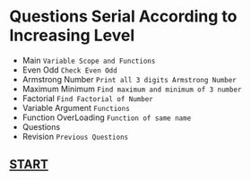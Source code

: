 
# Questions Serial According to Increasing Level

- Main `Variable Scope and Functions`
- Even Odd `Check Even Odd`
- Armstrong Number `Print all 3 digits Armstrong Number`
- Maximum Minimum `Find maximum and minimum of 3 number`
- Factorial `Find Factorial of Number`
- Variable Argument `Functions`
- Function OverLoading `Function of same name`
- Questions 
- Revision `Previous Questions`


## [START](./Main.md)